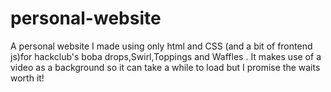 # personal-website

A personal website I made using only html and CSS (and a bit of frontend js)for hackclub's boba drops,Swirl,Toppings and Waffles . It makes use of a video as a background so it can take a while to load but I promise the waits worth it!
